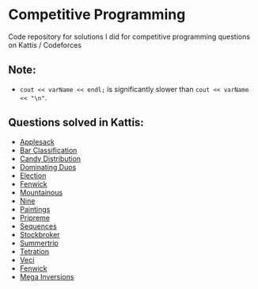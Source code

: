 # Competitive Programming
Code repository for solutions I did for competitive programming questions on Kattis / Codeforces

## Note:
- ```cout << varName << endl;``` is significantly slower than ```cout << varName << "\n"```.
  
## Questions solved in Kattis:
- [Applesack](applesack)
- [Bar Classification](barclassification)
- [Candy Distribution](candydistribution)
- [Dominating Duos](dominatingduos)
- [Election](election)
- [Fenwick](fenwick)
- [Mountainous](mountainous)
- [Nine](nine)
- [Paintings](paintings)
- [Pripreme](pripreme)
- [Sequences](sequences)
- [Stockbroker](stockbroker)
- [Summertrip](summertrip)
- [Tetration](tetration)
- [Veci](veci)
- [Fenwick](fenwick)
- [Mega Inversions](megainversions)
  
